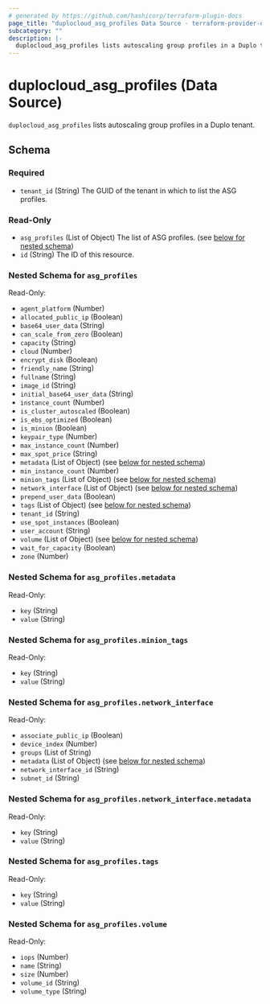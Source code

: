 ```yaml
---
# generated by https://github.com/hashicorp/terraform-plugin-docs
page_title: "duplocloud_asg_profiles Data Source - terraform-provider-duplocloud"
subcategory: ""
description: |-
  duplocloud_asg_profiles lists autoscaling group profiles in a Duplo tenant.
---
```


# duplocloud_asg_profiles (Data Source)

`duplocloud_asg_profiles` lists autoscaling group profiles in a Duplo tenant.



<!-- schema generated by tfplugindocs -->
## Schema

### Required

- `tenant_id` (String) The GUID of the tenant in which to list the ASG profiles.

### Read-Only

- `asg_profiles` (List of Object) The list of ASG profiles. (see [below for nested schema](#nestedatt--asg_profiles))
- `id` (String) The ID of this resource.

<a id="nestedatt--asg_profiles"></a>
### Nested Schema for `asg_profiles`

Read-Only:

- `agent_platform` (Number)
- `allocated_public_ip` (Boolean)
- `base64_user_data` (String)
- `can_scale_from_zero` (Boolean)
- `capacity` (String)
- `cloud` (Number)
- `encrypt_disk` (Boolean)
- `friendly_name` (String)
- `fullname` (String)
- `image_id` (String)
- `initial_base64_user_data` (String)
- `instance_count` (Number)
- `is_cluster_autoscaled` (Boolean)
- `is_ebs_optimized` (Boolean)
- `is_minion` (Boolean)
- `keypair_type` (Number)
- `max_instance_count` (Number)
- `max_spot_price` (String)
- `metadata` (List of Object) (see [below for nested schema](#nestedobjatt--asg_profiles--metadata))
- `min_instance_count` (Number)
- `minion_tags` (List of Object) (see [below for nested schema](#nestedobjatt--asg_profiles--minion_tags))
- `network_interface` (List of Object) (see [below for nested schema](#nestedobjatt--asg_profiles--network_interface))
- `prepend_user_data` (Boolean)
- `tags` (List of Object) (see [below for nested schema](#nestedobjatt--asg_profiles--tags))
- `tenant_id` (String)
- `use_spot_instances` (Boolean)
- `user_account` (String)
- `volume` (List of Object) (see [below for nested schema](#nestedobjatt--asg_profiles--volume))
- `wait_for_capacity` (Boolean)
- `zone` (Number)

<a id="nestedobjatt--asg_profiles--metadata"></a>
### Nested Schema for `asg_profiles.metadata`

Read-Only:

- `key` (String)
- `value` (String)


<a id="nestedobjatt--asg_profiles--minion_tags"></a>
### Nested Schema for `asg_profiles.minion_tags`

Read-Only:

- `key` (String)
- `value` (String)


<a id="nestedobjatt--asg_profiles--network_interface"></a>
### Nested Schema for `asg_profiles.network_interface`

Read-Only:

- `associate_public_ip` (Boolean)
- `device_index` (Number)
- `groups` (List of String)
- `metadata` (List of Object) (see [below for nested schema](#nestedobjatt--asg_profiles--network_interface--metadata))
- `network_interface_id` (String)
- `subnet_id` (String)

<a id="nestedobjatt--asg_profiles--network_interface--metadata"></a>
### Nested Schema for `asg_profiles.network_interface.metadata`

Read-Only:

- `key` (String)
- `value` (String)



<a id="nestedobjatt--asg_profiles--tags"></a>
### Nested Schema for `asg_profiles.tags`

Read-Only:

- `key` (String)
- `value` (String)


<a id="nestedobjatt--asg_profiles--volume"></a>
### Nested Schema for `asg_profiles.volume`

Read-Only:

- `iops` (Number)
- `name` (String)
- `size` (Number)
- `volume_id` (String)
- `volume_type` (String)
